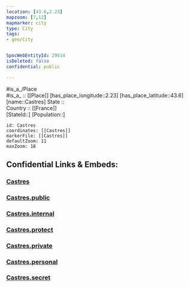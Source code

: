 ```yaml
---
location: [43.6,2.23] 
mapzoom: [7,12] 
mapmarker: city 
type: City
tags:
- geo/City


SpocWebEntityId: 29514
isDeleted: false
confidential: public

---
```

#is_a_/Place  
#is_a_ :: [[Place]] 
[has_place_longitude::2.23] 
[has_place_latitude::43.6] 
[name::Castres] 
State ::  
Country :: [[France]]  
[StateId::] 
[Population::] 



```leaflet
id: Castres
coordinates: [[Castres]] 
markerFile: [[Castres]] 
defaultZoom: 11 
maxZoom: 18
```


## Confidential Links & Embeds: 

### [Castres](/_Standards/Earth/Continent/Europe/Europe~West/France/regions~France/Occitanie/departments~Occitanie/Tarn/communes~Tarn/Castres/cities~Castres/Castres.md) 

### [Castres.public](/_public/Earth/Continent/Europe/Europe~West/France/regions~France/Occitanie/departments~Occitanie/Tarn/communes~Tarn/Castres/cities~Castres/Castres.public.md) 

### [Castres.internal](/_internal/Earth/Continent/Europe/Europe~West/France/regions~France/Occitanie/departments~Occitanie/Tarn/communes~Tarn/Castres/cities~Castres/Castres.internal.md) 

### [Castres.protect](/_protect/Earth/Continent/Europe/Europe~West/France/regions~France/Occitanie/departments~Occitanie/Tarn/communes~Tarn/Castres/cities~Castres/Castres.protect.md) 

### [Castres.private](/_private/Earth/Continent/Europe/Europe~West/France/regions~France/Occitanie/departments~Occitanie/Tarn/communes~Tarn/Castres/cities~Castres/Castres.private.md) 

### [Castres.personal](/_personal/Earth/Continent/Europe/Europe~West/France/regions~France/Occitanie/departments~Occitanie/Tarn/communes~Tarn/Castres/cities~Castres/Castres.personal.md) 

### [Castres.secret](/_secret/Earth/Continent/Europe/Europe~West/France/regions~France/Occitanie/departments~Occitanie/Tarn/communes~Tarn/Castres/cities~Castres/Castres.secret.md)

